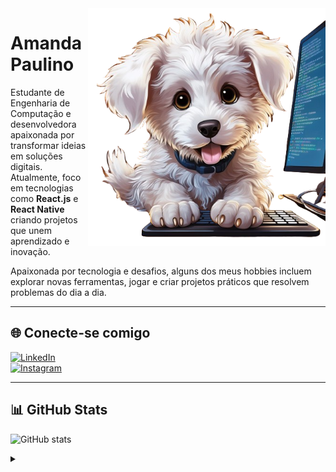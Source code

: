 <img align="right" alt="Cachorrinho" height="380" src="https://github.com/amendasas/amendasas/blob/main/cachorrinho-github.png">

# Amanda Paulino

Estudante de Engenharia de Computação e desenvolvedora apaixonada por transformar ideias em soluções digitais. Atualmente, foco em tecnologias como **React.js** e **React Native** criando projetos que unem aprendizado e inovação.  

Apaixonada por tecnologia e desafios, alguns dos meus hobbies incluem explorar novas ferramentas, jogar e criar projetos práticos que resolvem problemas do dia a dia.  

---

## 🌐 **Conecte-se comigo**  

[![LinkedIn](https://img.shields.io/badge/-LinkedIn-000?style=for-the-badge&logo=linkedin&logoColor=0096FF)](https://www.linkedin.com/in/amanda-paulino-469aa0316/)  
[![Instagram](https://img.shields.io/badge/-Instagram-000?style=for-the-badge&logo=instagram&logoColor=0096FF)](https://www.instagram.com/amendasas/)  

---

## 📊 **GitHub Stats**  

![GitHub stats](https://github-readme-stats-git-masterrstaa-rickstaa.vercel.app/api?username=seuusuario&hide_title=true&show_icons=true&include_all_commits=false&count_private=true&line_height=25&hide=issues&bg_color=000&title_color=0096FF&text_color=FFF&border_radius=3&border_color=1B4F72&icon_color=0096FF&theme=jolly)  

<details align="left">  
  <summary></summary>  

  - Badges by <a href="https://shields.io/">shields.io</a><br>  
  - GitHub Stats by <a href="https://github.com/anuraghazra/github-readme-stats">anuraghazra</a>  
  - Developer vector created by <a href="https://www.freepik.com/vectors/developer">storyset - www.freepik.com</a>  

  <div align="right">Made with 💙 by <a href="https://github.com/seuusuario">AP</a>.</div>  
</details>
